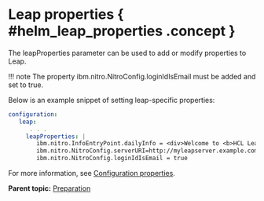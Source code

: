 # Leap properties { #helm_leap_properties .concept }

The leapProperties parameter can be used to add or modify properties to Leap.

!!! note
      The property ibm.nitro.NitroConfig.loginIdIsEmail must be added and set to true.

Below is an example snippet of setting leap-specific properties:

```yaml
configuration:
   leap:
      . . .
     leapProperties: | 
        ibm.nitro.InfoEntryPoint.dailyInfo = <div>Welcome to <b>HCL Leap 9.3.2</b> in Kubernetes!</div> 
        ibm.nitro.NitroConfig.serverURI=http://myleapserver.example.com
        ibm.nitro.NitroConfig.loginIdIsEmail = true
```

For more information, see [Configuration properties](co_configuration_properties.md).

**Parent topic:** [Preparation](helm_preparation.md)


